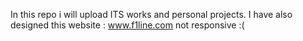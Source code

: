 In this repo i will upload ITS works and personal projects.
I have also designed this website : www.f1line.com
not responsive :( 
